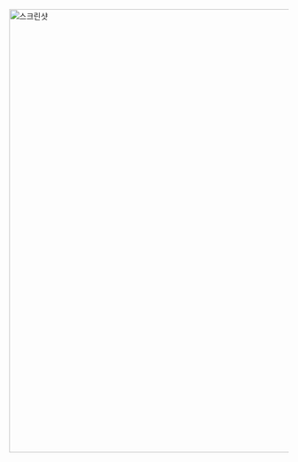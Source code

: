 <img width="800" alt="스크린샷" src="https://github.com/user-attachments/assets/39bc2160-a9f8-4130-b954-030698dc5abf">
